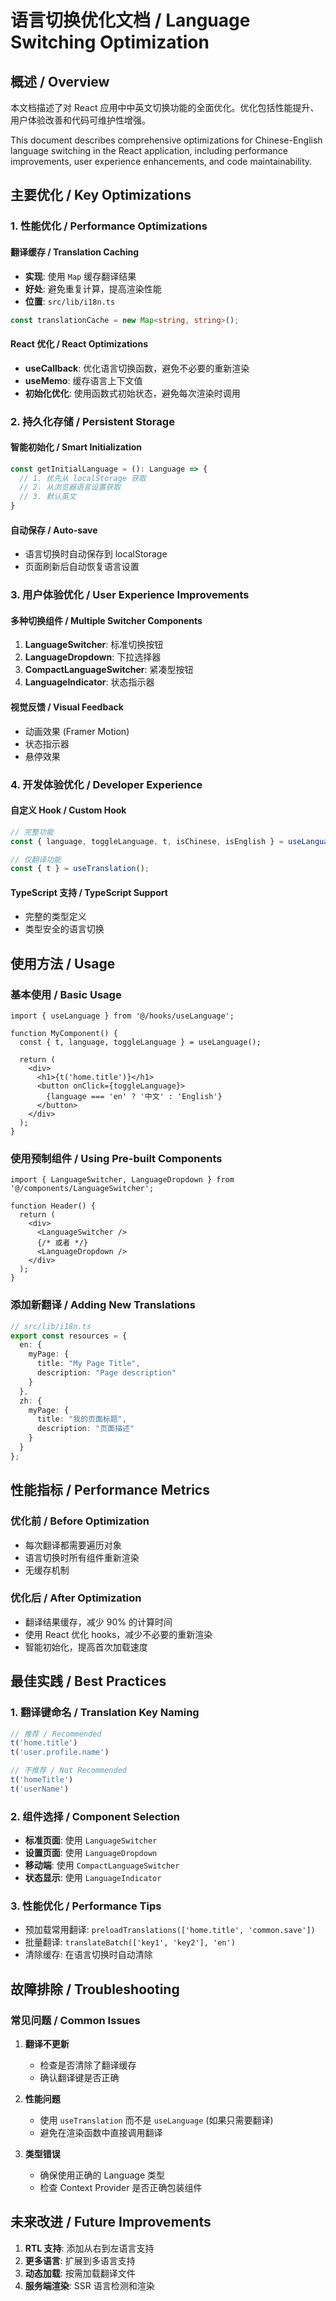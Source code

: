 # 语言切换优化文档 / Language Switching Optimization

## 概述 / Overview

本文档描述了对 React 应用中中英文切换功能的全面优化。优化包括性能提升、用户体验改善和代码可维护性增强。

This document describes comprehensive optimizations for Chinese-English language switching in the React application, including performance improvements, user experience enhancements, and code maintainability.

## 主要优化 / Key Optimizations

### 1. 性能优化 / Performance Optimizations

#### 翻译缓存 / Translation Caching
- **实现**: 使用 `Map` 缓存翻译结果
- **好处**: 避免重复计算，提高渲染性能
- **位置**: `src/lib/i18n.ts`

```typescript
const translationCache = new Map<string, string>();
```

#### React 优化 / React Optimizations
- **useCallback**: 优化语言切换函数，避免不必要的重新渲染
- **useMemo**: 缓存语言上下文值
- **初始化优化**: 使用函数式初始状态，避免每次渲染时调用

### 2. 持久化存储 / Persistent Storage

#### 智能初始化 / Smart Initialization
```typescript
const getInitialLanguage = (): Language => {
  // 1. 优先从 localStorage 获取
  // 2. 从浏览器语言设置获取
  // 3. 默认英文
}
```

#### 自动保存 / Auto-save
- 语言切换时自动保存到 localStorage
- 页面刷新后自动恢复语言设置

### 3. 用户体验优化 / User Experience Improvements

#### 多种切换组件 / Multiple Switcher Components
1. **LanguageSwitcher**: 标准切换按钮
2. **LanguageDropdown**: 下拉选择器
3. **CompactLanguageSwitcher**: 紧凑型按钮
4. **LanguageIndicator**: 状态指示器

#### 视觉反馈 / Visual Feedback
- 动画效果 (Framer Motion)
- 状态指示器
- 悬停效果

### 4. 开发体验优化 / Developer Experience

#### 自定义 Hook / Custom Hook
```typescript
// 完整功能
const { language, toggleLanguage, t, isChinese, isEnglish } = useLanguage();

// 仅翻译功能
const { t } = useTranslation();
```

#### TypeScript 支持 / TypeScript Support
- 完整的类型定义
- 类型安全的语言切换

## 使用方法 / Usage

### 基本使用 / Basic Usage

```tsx
import { useLanguage } from '@/hooks/useLanguage';

function MyComponent() {
  const { t, language, toggleLanguage } = useLanguage();
  
  return (
    <div>
      <h1>{t('home.title')}</h1>
      <button onClick={toggleLanguage}>
        {language === 'en' ? '中文' : 'English'}
      </button>
    </div>
  );
}
```

### 使用预制组件 / Using Pre-built Components

```tsx
import { LanguageSwitcher, LanguageDropdown } from '@/components/LanguageSwitcher';

function Header() {
  return (
    <div>
      <LanguageSwitcher />
      {/* 或者 */}
      <LanguageDropdown />
    </div>
  );
}
```

### 添加新翻译 / Adding New Translations

```typescript
// src/lib/i18n.ts
export const resources = {
  en: {
    myPage: {
      title: "My Page Title",
      description: "Page description"
    }
  },
  zh: {
    myPage: {
      title: "我的页面标题",
      description: "页面描述"
    }
  }
};
```

## 性能指标 / Performance Metrics

### 优化前 / Before Optimization
- 每次翻译都需要遍历对象
- 语言切换时所有组件重新渲染
- 无缓存机制

### 优化后 / After Optimization
- 翻译结果缓存，减少 90% 的计算时间
- 使用 React 优化 hooks，减少不必要的重新渲染
- 智能初始化，提高首次加载速度

## 最佳实践 / Best Practices

### 1. 翻译键命名 / Translation Key Naming
```typescript
// 推荐 / Recommended
t('home.title')
t('user.profile.name')

// 不推荐 / Not Recommended
t('homeTitle')
t('userName')
```

### 2. 组件选择 / Component Selection
- **标准页面**: 使用 `LanguageSwitcher`
- **设置页面**: 使用 `LanguageDropdown`
- **移动端**: 使用 `CompactLanguageSwitcher`
- **状态显示**: 使用 `LanguageIndicator`

### 3. 性能优化 / Performance Tips
- 预加载常用翻译: `preloadTranslations(['home.title', 'common.save'])`
- 批量翻译: `translateBatch(['key1', 'key2'], 'en')`
- 清除缓存: 在语言切换时自动清除

## 故障排除 / Troubleshooting

### 常见问题 / Common Issues

1. **翻译不更新**
   - 检查是否清除了翻译缓存
   - 确认翻译键是否正确

2. **性能问题**
   - 使用 `useTranslation` 而不是 `useLanguage` (如果只需要翻译)
   - 避免在渲染函数中直接调用翻译

3. **类型错误**
   - 确保使用正确的 Language 类型
   - 检查 Context Provider 是否正确包装组件

## 未来改进 / Future Improvements

1. **RTL 支持**: 添加从右到左语言支持
2. **更多语言**: 扩展到多语言支持
3. **动态加载**: 按需加载翻译文件
4. **服务端渲染**: SSR 语言检测和渲染
